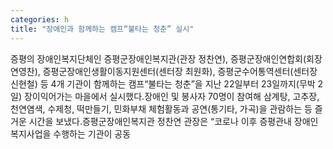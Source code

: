 ```yaml
---
categories: h
title: "장애인과 함께하는 캠프“불타는 청춘” 실시"
---
```

증평의 장애인복지단체인 증평군장애인복지관(관장 정찬연), 증평군장애인연합회(회장 연영찬), 증평군장애인생활이동지원센터(센터장 최원화), 증평군수어통역센터(센터장 신현철) 등 4개 기관이 함께하는 캠프“불타는 청춘”을 지난 22일부터 23일까지(무박 2일) 장이익어가는 마을에서 실시했다.장애인 및 봉사자 70명이 참여해 삼계탕, 고추장, 천연염색, 수제청, 떡만들기, 민화부채 체험활동과 공연(통기타, 가곡)을 관람하는 등 즐거운 시간을 보냈다.증평군장애인복지관 정찬연 관장은 “코로나 이후 증평관내 장애인복지사업을 수행하는 기관이 공동